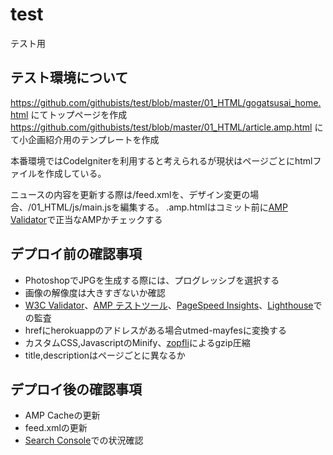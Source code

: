 # test
テスト用
## テスト環境について
https://github.com/githubists/test/blob/master/01_HTML/gogatsusai_home.html
にてトップページを作成
https://github.com/githubists/test/blob/master/01_HTML/article.amp.html
にて小企画紹介用のテンプレートを作成

本番環境ではCodeIgniterを利用すると考えられるが現状はページごとにhtmlファイルを作成している。

ニュースの内容を更新する際は/feed.xmlを、デザイン変更の場合、/01_HTML/js/main.jsを編集する。
.amp.htmlはコミット前に[AMP Validator](https://validator.ampproject.org/)で正当なAMPかチェックする

## デプロイ前の確認事項
- PhotoshopでJPGを生成する際には、プログレッシブを選択する
- 画像の解像度は大きすぎないか確認
- [W3C Validator](https://validator.w3.org/)、[AMP テストツール](https://search.google.com/test/amp)、[PageSpeed Insights](https://developers.google.com/speed/pagespeed/insights/)、[Lighthouse](https://chrome.google.com/webstore/detail/lighthouse/blipmdconlkpinefehnmjammfjpmpbjk)での監査
- hrefにherokuappのアドレスがある場合utmed-mayfesに変換する
- カスタムCSS,JavascriptのMinify、[zopfli](https://github.com/google/zopfli)によるgzip圧縮
- title,descriptionはページごとに異なるか

## デプロイ後の確認事項
- AMP Cacheの更新
- feed.xmlの更新
- [Search Console](https://search.google.com/search-console)での状況確認
